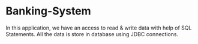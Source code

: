 # Banking-System
In this application, we have an access to read & write data with help of SQL Statements.
All the data is store in database using JDBC connections.
